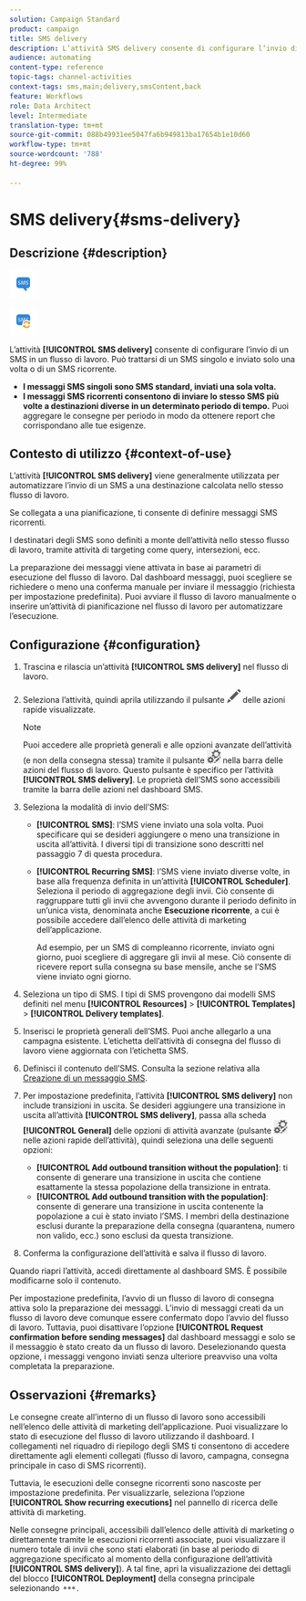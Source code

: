 ```yaml
---
solution: Campaign Standard
product: campaign
title: SMS delivery
description: L’attività SMS delivery consente di configurare l’invio di un SMS singolo o ricorrente in un flusso di lavoro.
audience: automating
content-type: reference
topic-tags: channel-activities
context-tags: sms,main;delivery,smsContent,back
feature: Workflows
role: Data Architect
level: Intermediate
translation-type: tm+mt
source-git-commit: 088b49931ee5047fa6b949813ba17654b1e10d60
workflow-type: tm+mt
source-wordcount: '788'
ht-degree: 99%

---
```



# SMS delivery{#sms-delivery}

## Descrizione {#description}

![](assets/sms.png)

![](assets/recurrentsms.png)

L’attività **[!UICONTROL SMS delivery]** consente di configurare l’invio di un SMS in un flusso di lavoro. Può trattarsi di un SMS singolo e inviato solo una volta o di un SMS ricorrente.

* **I messaggi SMS singoli sono SMS standard, inviati una sola volta.**
* **I messaggi SMS ricorrenti consentono di inviare lo stesso SMS più volte a destinazioni diverse in un determinato periodo di tempo.** Puoi aggregare le consegne per periodo in modo da ottenere report che corrispondano alle tue esigenze.

## Contesto di utilizzo {#context-of-use}

L’attività **[!UICONTROL SMS delivery]** viene generalmente utilizzata per automatizzare l’invio di un SMS a una destinazione calcolata nello stesso flusso di lavoro.

Se collegata a una pianificazione, ti consente di definire messaggi SMS ricorrenti.

I destinatari degli SMS sono definiti a monte dell’attività nello stesso flusso di lavoro, tramite attività di targeting come query, intersezioni, ecc.

La preparazione dei messaggi viene attivata in base ai parametri di esecuzione del flusso di lavoro. Dal dashboard messaggi, puoi scegliere se richiedere o meno una conferma manuale per inviare il messaggio (richiesta per impostazione predefinita). Puoi avviare il flusso di lavoro manualmente o inserire un’attività di pianificazione nel flusso di lavoro per automatizzare l’esecuzione.

## Configurazione {#configuration}

1. Trascina e rilascia un’attività **[!UICONTROL SMS delivery]** nel flusso di lavoro.
1. Seleziona l’attività, quindi aprila utilizzando il pulsante ![](assets/edit_darkgrey-24px.png) delle azioni rapide visualizzate.

   >[!NOTE]
   >
   >Puoi accedere alle proprietà generali e alle opzioni avanzate dell’attività (e non della consegna stessa) tramite il pulsante ![](assets/dlv_activity_params-24px.png) nella barra delle azioni del flusso di lavoro. Questo pulsante è specifico per l’attività **[!UICONTROL SMS delivery]**. Le proprietà dell’SMS sono accessibili tramite la barra delle azioni nel dashboard SMS.

1. Seleziona la modalità di invio dell’SMS:

   * **[!UICONTROL SMS]**: l’SMS viene inviato una sola volta. Puoi specificare qui se desideri aggiungere o meno una transizione in uscita all’attività. I diversi tipi di transizione sono descritti nel passaggio 7 di questa procedura.
   * **[!UICONTROL Recurring SMS]**: l’SMS viene inviato diverse volte, in base alla frequenza definita in un’attività **[!UICONTROL Scheduler]**. Seleziona il periodo di aggregazione degli invii. Ciò consente di raggruppare tutti gli invii che avvengono durante il periodo definito in un’unica vista, denominata anche **Esecuzione ricorrente**, a cui è possibile accedere dall’elenco delle attività di marketing dell’applicazione.

      Ad esempio, per un SMS di compleanno ricorrente, inviato ogni giorno, puoi scegliere di aggregare gli invii al mese. Ciò consente di ricevere report sulla consegna su base mensile, anche se l’SMS viene inviato ogni giorno.

1. Seleziona un tipo di SMS. I tipi di SMS provengono dai modelli SMS definiti nel menu **[!UICONTROL Resources]** > **[!UICONTROL Templates]** > **[!UICONTROL Delivery templates]**.
1. Inserisci le proprietà generali dell’SMS. Puoi anche allegarlo a una campagna esistente. L’etichetta dell’attività di consegna del flusso di lavoro viene aggiornata con l’etichetta SMS.
1. Definisci il contenuto dell’SMS. Consulta la sezione relativa alla [Creazione di un messaggio SMS](../../channels/using/creating-an-sms-message.md).
1. Per impostazione predefinita, l’attività **[!UICONTROL SMS delivery]** non include transizioni in uscita. Se desideri aggiungere una transizione in uscita all’attività **[!UICONTROL SMS delivery]**, passa alla scheda **[!UICONTROL General]** delle opzioni di attività avanzate (pulsante ![](assets/dlv_activity_params-24px.png) nelle azioni rapide dell’attività), quindi seleziona una delle seguenti opzioni:

   * **[!UICONTROL Add outbound transition without the population]**: ti consente di generare una transizione in uscita che contiene esattamente la stessa popolazione della transizione in entrata.
   * **[!UICONTROL Add outbound transition with the population]**: consente di generare una transizione in uscita contenente la popolazione a cui è stato inviato l’SMS. I membri della destinazione esclusi durante la preparazione della consegna (quarantena, numero non valido, ecc.) sono esclusi da questa transizione.

1. Conferma la configurazione dell’attività e salva il flusso di lavoro.

Quando riapri l’attività, accedi direttamente al dashboard SMS. È possibile modificarne solo il contenuto.

Per impostazione predefinita, l’avvio di un flusso di lavoro di consegna attiva solo la preparazione dei messaggi. L’invio di messaggi creati da un flusso di lavoro deve comunque essere confermato dopo l’avvio del flusso di lavoro. Tuttavia, puoi disattivare l’opzione **[!UICONTROL Request confirmation before sending messages]** dal dashboard messaggi e solo se il messaggio è stato creato da un flusso di lavoro. Deselezionando questa opzione, i messaggi vengono inviati senza ulteriore preavviso una volta completata la preparazione.

## Osservazioni {#remarks}

Le consegne create all’interno di un flusso di lavoro sono accessibili nell’elenco delle attività di marketing dell’applicazione. Puoi visualizzare lo stato di esecuzione del flusso di lavoro utilizzando il dashboard. I collegamenti nel riquadro di riepilogo degli SMS ti consentono di accedere direttamente agli elementi collegati (flusso di lavoro, campagna, consegna principale in caso di SMS ricorrenti).

Tuttavia, le esecuzioni delle consegne ricorrenti sono nascoste per impostazione predefinita. Per visualizzarle, seleziona l’opzione **[!UICONTROL Show recurring executions]** nel pannello di ricerca delle attività di marketing.

Nelle consegne principali, accessibili dall’elenco delle attività di marketing o direttamente tramite le esecuzioni ricorrenti associate, puoi visualizzare il numero totale di invii che sono stati elaborati (in base al periodo di aggregazione specificato al momento della configurazione dell’attività **[!UICONTROL SMS delivery]**). A tal fine, apri la visualizzazione dei dettagli del blocco **[!UICONTROL Deployment]** della consegna principale selezionando ![](assets/wkf_dlv_detail_button.png).
